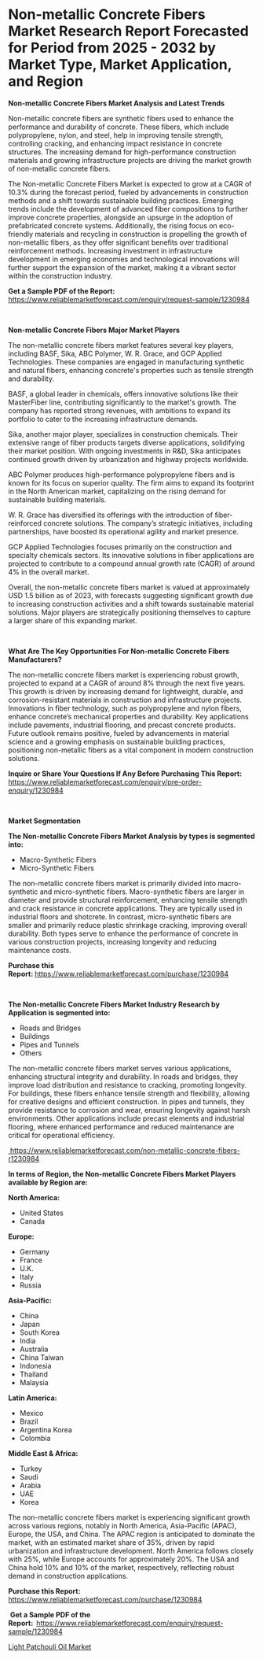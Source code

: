 <p><h1>Non-metallic Concrete Fibers Market Research Report Forecasted for Period from 2025 -  2032 by Market Type, Market Application, and Region</h1></p><p><strong>Non-metallic Concrete Fibers Market Analysis and Latest Trends</strong></p>
<p><p>Non-metallic concrete fibers are synthetic fibers used to enhance the performance and durability of concrete. These fibers, which include polypropylene, nylon, and steel, help in improving tensile strength, controlling cracking, and enhancing impact resistance in concrete structures. The increasing demand for high-performance construction materials and growing infrastructure projects are driving the market growth of non-metallic concrete fibers.</p><p>The Non-metallic Concrete Fibers Market is expected to grow at a CAGR of 10.3% during the forecast period, fueled by advancements in construction methods and a shift towards sustainable building practices. Emerging trends include the development of advanced fiber compositions to further improve concrete properties, alongside an upsurge in the adoption of prefabricated concrete systems. Additionally, the rising focus on eco-friendly materials and recycling in construction is propelling the growth of non-metallic fibers, as they offer significant benefits over traditional reinforcement methods. Increasing investment in infrastructure development in emerging economies and technological innovations will further support the expansion of the market, making it a vibrant sector within the construction industry.</p></p>
<p><strong>Get a Sample PDF of the Report:&nbsp;</strong> <a href="https://www.reliablemarketforecast.com/enquiry/request-sample/1230984?utm_campaign=1890&utm_medium=2&utm_source=Github&utm_content=ia&utm_term=03022025&utm_id=non-metallic-concrete-fibers">https://www.reliablemarketforecast.com/enquiry/request-sample/1230984</a></p>
<p>&nbsp;</p>
<p><strong>Non-metallic Concrete Fibers Major Market Players</strong></p>
<p><p>The non-metallic concrete fibers market features several key players, including BASF, Sika, ABC Polymer, W. R. Grace, and GCP Applied Technologies. These companies are engaged in manufacturing synthetic and natural fibers, enhancing concrete's properties such as tensile strength and durability.</p><p>BASF, a global leader in chemicals, offers innovative solutions like their MasterFiber line, contributing significantly to the market's growth. The company has reported strong revenues, with ambitions to expand its portfolio to cater to the increasing infrastructure demands.</p><p>Sika, another major player, specializes in construction chemicals. Their extensive range of fiber products targets diverse applications, solidifying their market position. With ongoing investments in R&D, Sika anticipates continued growth driven by urbanization and highway projects worldwide.</p><p>ABC Polymer produces high-performance polypropylene fibers and is known for its focus on superior quality. The firm aims to expand its footprint in the North American market, capitalizing on the rising demand for sustainable building materials.</p><p>W. R. Grace has diversified its offerings with the introduction of fiber-reinforced concrete solutions. The company’s strategic initiatives, including partnerships, have boosted its operational agility and market presence.</p><p>GCP Applied Technologies focuses primarily on the construction and specialty chemicals sectors. Its innovative solutions in fiber applications are projected to contribute to a compound annual growth rate (CAGR) of around 4% in the overall market.</p><p>Overall, the non-metallic concrete fibers market is valued at approximately USD 1.5 billion as of 2023, with forecasts suggesting significant growth due to increasing construction activities and a shift towards sustainable material solutions. Major players are strategically positioning themselves to capture a larger share of this expanding market.</p></p>
<p>&nbsp;</p>
<p><strong>What Are The Key Opportunities For Non-metallic Concrete Fibers Manufacturers?</strong></p>
<p><p>The non-metallic concrete fibers market is experiencing robust growth, projected to expand at a CAGR of around 8% through the next five years. This growth is driven by increasing demand for lightweight, durable, and corrosion-resistant materials in construction and infrastructure projects. Innovations in fiber technology, such as polypropylene and nylon fibers, enhance concrete’s mechanical properties and durability. Key applications include pavements, industrial flooring, and precast concrete products. Future outlook remains positive, fueled by advancements in material science and a growing emphasis on sustainable building practices, positioning non-metallic fibers as a vital component in modern construction solutions.</p></p>
<p><strong>Inquire or Share Your Questions If Any Before Purchasing This Report:</strong> <a href="https://www.reliablemarketforecast.com/enquiry/pre-order-enquiry/1230984?utm_campaign=1890&utm_medium=2&utm_source=Github&utm_content=ia&utm_term=03022025&utm_id=non-metallic-concrete-fibers">https://www.reliablemarketforecast.com/enquiry/pre-order-enquiry/1230984</a></p>
<p>&nbsp;</p>
<p><strong>Market Segmentation</strong></p>
<p><strong>The Non-metallic Concrete Fibers Market Analysis by types is segmented into:</strong></p>
<p><ul><li>Macro-Synthetic Fibers</li><li>Micro-Synthetic Fibers</li></ul></p>
<p><p>The non-metallic concrete fibers market is primarily divided into macro-synthetic and micro-synthetic fibers. Macro-synthetic fibers are larger in diameter and provide structural reinforcement, enhancing tensile strength and crack resistance in concrete applications. They are typically used in industrial floors and shotcrete. In contrast, micro-synthetic fibers are smaller and primarily reduce plastic shrinkage cracking, improving overall durability. Both types serve to enhance the performance of concrete in various construction projects, increasing longevity and reducing maintenance costs.</p></p>
<p><strong>Purchase this Report:&nbsp;</strong><a href="https://www.reliablemarketforecast.com/purchase/1230984?utm_campaign=1890&utm_medium=2&utm_source=Github&utm_content=ia&utm_term=03022025&utm_id=non-metallic-concrete-fibers">https://www.reliablemarketforecast.com/purchase/1230984</a></p>
<p>&nbsp;</p>
<p><strong>The Non-metallic Concrete Fibers Market Industry Research by Application is segmented into:</strong></p>
<p><ul><li>Roads and Bridges</li><li>Buildings</li><li>Pipes and Tunnels</li><li>Others</li></ul></p>
<p><p>The non-metallic concrete fibers market serves various applications, enhancing structural integrity and durability. In roads and bridges, they improve load distribution and resistance to cracking, promoting longevity. For buildings, these fibers enhance tensile strength and flexibility, allowing for creative designs and efficient construction. In pipes and tunnels, they provide resistance to corrosion and wear, ensuring longevity against harsh environments. Other applications include precast elements and industrial flooring, where enhanced performance and reduced maintenance are critical for operational efficiency.</p></p>
<p><a href="https://www.reliablemarketforecast.com/non-metallic-concrete-fibers-r1230984?utm_campaign=1890&utm_medium=2&utm_source=Github&utm_content=ia&utm_term=03022025&utm_id=non-metallic-concrete-fibers">&nbsp;https://www.reliablemarketforecast.com/non-metallic-concrete-fibers-r1230984</a></p>
<p><strong>In terms of Region, the Non-metallic Concrete Fibers Market Players available by Region are:</strong></p>
<p>
    <p> <strong> North America: </strong>
        <ul>
            <li>United States</li>
            <li>Canada</li>
        </ul>
        </p> 
    <p> <strong> Europe: </strong>
        <ul>
            <li>Germany</li>
            <li>France</li>
            <li>U.K.</li>
            <li>Italy</li>
            <li>Russia</li>
        </ul>
        </p> 
    <p> <strong> Asia-Pacific: </strong>
        <ul>
            <li>China</li>
            <li>Japan</li>
            <li>South Korea</li>
            <li>India</li>
            <li>Australia</li>
            <li>China Taiwan</li>
            <li>Indonesia</li>
            <li>Thailand</li>
            <li>Malaysia</li>
        </ul>
        </p> 
    <p> <strong> Latin America: </strong>
        <ul>
            <li>Mexico</li>
            <li>Brazil</li>
            <li>Argentina Korea</li>
            <li>Colombia</li>
        </ul>
        </p> 
    <p> <strong> Middle East & Africa: </strong>
        <ul>
            <li>Turkey</li>
            <li>Saudi</li>
            <li>Arabia</li>
            <li>UAE</li>
            <li>Korea</li>
        </ul>
    </p>
    </p>
<p><p>The non-metallic concrete fibers market is experiencing significant growth across various regions, notably in North America, Asia-Pacific (APAC), Europe, the USA, and China. The APAC region is anticipated to dominate the market, with an estimated market share of 35%, driven by rapid urbanization and infrastructure development. North America follows closely with 25%, while Europe accounts for approximately 20%. The USA and China hold 10% and 10% of the market, respectively, reflecting robust demand in construction applications.</p></p>
<p><strong>Purchase this Report: </strong><a href="https://www.reliablemarketforecast.com/purchase/1230984?utm_campaign=1890&utm_medium=2&utm_source=Github&utm_content=ia&utm_term=03022025&utm_id=non-metallic-concrete-fibers">https://www.reliablemarketforecast.com/purchase/1230984</a></p>
<p>&nbsp;<strong>Get a Sample PDF of the Report:&nbsp;&nbsp;</strong><a href="https://www.reliablemarketforecast.com/enquiry/request-sample/1230984?utm_campaign=1890&utm_medium=2&utm_source=Github&utm_content=ia&utm_term=03022025&utm_id=non-metallic-concrete-fibers">https://www.reliablemarketforecast.com/enquiry/request-sample/1230984</a></p>
<p><strong></strong></p>
<p><p><a href="https://github.com/lylyparadise/Market-Research-Report-List-5/blob/main/light-patchouli-oil-market.md?utm_campaign=1890&utm_medium=2&utm_source=Github&utm_content=ia&utm_term=03022025&utm_id=non-metallic-concrete-fibers">Light Patchouli Oil Market</a></p></p>